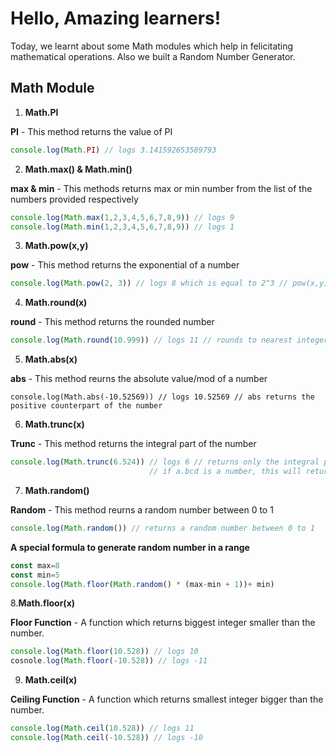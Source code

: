 # Hello, Amazing learners!

Today, we learnt about some Math modules which help in felicitating mathematical operations. Also we built a Random Number Generator.

## Math Module

1. **Math.PI**

**PI** - This method returns the value of PI

```javascript
console.log(Math.PI) // logs 3.141592653589793
```

2. **Math.max() & Math.min()** 

**max & min** - This methods returns max or min number from the list of the numbers provided respectively

```javascript
console.log(Math.max(1,2,3,4,5,6,7,8,9)) // logs 9
console.log(Math.min(1,2,3,4,5,6,7,8,9)) // logs 1
```

3. **Math.pow(x,y)**

**pow** - This method returns the exponential of a number

```javascript
console.log(Math.pow(2, 3)) // logs 8 which is equal to 2^3 // pow(x,y) returns x^y
```

4. **Math.round(x)**

**round** - This method returns the rounded number

```javascript
console.log(Math.round(10.999)) // logs 11 // rounds to nearest integer
```

5. **Math.abs(x)**

**abs** - This method reurns the absolute value/mod of a number

```javacscript
console.log(Math.abs(-10.52569)) // logs 10.52569 // abs returns the positive counterpart of the number
```

6. **Math.trunc(x)**

**Trunc** - This method returns the integral part of the number

```javascript
console.log(Math.trunc(6.524)) // logs 6 // returns only the integral part of the number
                               // if a.bcd is a number, this will return a
```

7. **Math.random()**

**Random** - This method reurns a random number between 0 to 1

```javascript
console.log(Math.random()) // returns a random number between 0 to 1
```

**A special formula to generate random number in a range**
```javascript
const max=8
const min=5
console.log(Math.floor(Math.random() * (max-min + 1))+ min)
```
8.**Math.floor(x)**

**Floor Function** - A function which returns biggest integer smaller than the number.

```javascript
console.log(Math.floor(10.528)) // logs 10
cosnole.log(Math.floor(-10.528)) // logs -11
```

9. **Math.ceil(x)**

**Ceiling Function** - A function which returns smallest integer bigger than the number.

```javascript
console.log(Math.ceil(10.528)) // logs 11
console.log(Math.ceil(-10.528)) // logs -10
```
